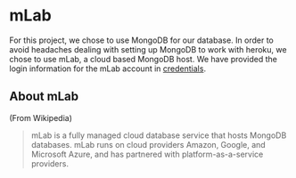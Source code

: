 # mLab

For this project, we chose to use MongoDB for our database. In order to avoid headaches dealing with setting up MongoDB to work with heroku, we chose to use mLab, a cloud based MongoDB host. We have provided the login information for the mLab account in [credentials][credentialsLink].

[credentialsLink]: credentials.md

## About mLab
(From Wikipedia)

> mLab is a fully managed cloud database service that hosts MongoDB databases. mLab runs on cloud providers Amazon, Google, and Microsoft Azure, and has partnered with platform-as-a-service providers.

